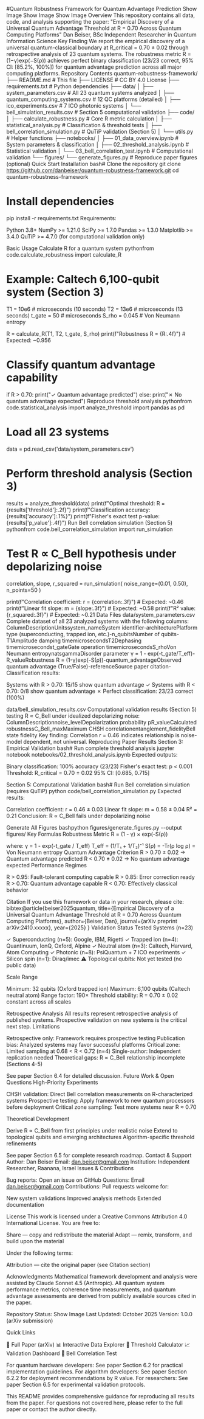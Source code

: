 #Quantum Robustness Framework for Quantum Advantage Prediction
Show Image
Show Image
Show Image
Overview
This repository contains all data, code, and analysis supporting the paper:
"Empirical Discovery of a Universal Quantum Advantage Threshold at R = 0.70 Across Quantum Computing Platforms"
Dan Beiser, BSc
Independent Researcher in Quantum Information Science
Key Finding
We report the empirical discovery of a universal quantum-classical boundary at R_critical = 0.70 ± 0.02 through retrospective analysis of 23 quantum systems. The robustness metric R = (1−γ)exp(−S(ρ)) achieves perfect binary classification (23/23 correct, 95% CI: [85.2%, 100%]) for quantum advantage prediction across all major computing platforms.
Repository Contents
quantum-robustness-framework/
├── README.md                          # This file
├── LICENSE                            # CC BY 4.0 License
├── requirements.txt                   # Python dependencies
├── data/
│   ├── system_parameters.csv          # All 23 quantum systems analyzed
│   ├── quantum_computing_systems.csv  # 12 QC platforms (detailed)
│   ├── ico_experiments.csv            # 7 ICO photonic systems
│   └── bell_simulation_results.csv    # Section 5 computational validation
├── code/
│   ├── calculate_robustness.py        # Core R metric calculation
│   ├── statistical_analysis.py        # Classification & threshold tests
│   ├── bell_correlation_simulation.py # QuTiP validation (Section 5)
│   └── utils.py                       # Helper functions
├── notebooks/
│   ├── 01_data_overview.ipynb         # System parameters & classification
│   ├── 02_threshold_analysis.ipynb    # Statistical validation
│   └── 03_bell_correlation_test.ipynb # Computational validation
└── figures/
    └── generate_figures.py            # Reproduce paper figures (optional)
Quick Start
Installation
bash# Clone the repository
git clone https://github.com/danbeiser/quantum-robustness-framework.git
cd quantum-robustness-framework

# Install dependencies
pip install -r requirements.txt
Requirements:

Python 3.8+
NumPy >= 1.21.0
SciPy >= 1.7.0
Pandas >= 1.3.0
Matplotlib >= 3.4.0
QuTiP >= 4.7.0 (for computational validation only)

Basic Usage
Calculate R for a quantum system
pythonfrom code.calculate_robustness import calculate_R

# Example: Caltech 6,100-qubit system (Section 3)
T1 = 10e6  # microseconds (10 seconds)
T2 = 13e6  # microseconds (13 seconds)
t_gate = 50  # microseconds
S_rho = 0.045  # Von Neumann entropy

R = calculate_R(T1, T2, t_gate, S_rho)
print(f"Robustness R = {R:.4f}")  # Expected: ~0.956

# Classify quantum advantage capability
if R > 0.70:
    print("✓ Quantum advantage predicted")
else:
    print("✗ No quantum advantage expected")
Reproduce threshold analysis
pythonfrom code.statistical_analysis import analyze_threshold
import pandas as pd

# Load all 23 systems
data = pd.read_csv('data/system_parameters.csv')

# Perform threshold analysis (Section 3)
results = analyze_threshold(data)
print(f"Optimal threshold: R = {results['threshold']:.2f}")
print(f"Classification accuracy: {results['accuracy']:.1%}")
print(f"Fisher's exact test p-value: {results['p_value']:.4f}")
Run Bell correlation simulation (Section 5)
pythonfrom code.bell_correlation_simulation import run_simulation

# Test R ∝ C_Bell hypothesis under depolarizing noise
correlation, slope, r_squared = run_simulation(
    noise_range=(0.01, 0.50),
    n_points=50
)

print(f"Correlation coefficient: r = {correlation:.3f}")  # Expected: ~0.46
print(f"Linear fit slope: m = {slope:.3f}")  # Expected: ~0.58
print(f"R² value: {r_squared:.3f}")  # Expected: ~0.21
Data Files
data/system_parameters.csv
Complete dataset of all 23 analyzed systems with the following columns:
ColumnDescriptionUnitssystem_nameSystem identifier-architecturePlatform type (superconducting, trapped ion, etc.)-n_qubitsNumber of qubits-T1Amplitude damping timemicrosecondsT2Dephasing timemicrosecondst_gateGate operation timemicrosecondsS_rhoVon Neumann entropynatsgammaDisorder parameter γ = 1 - exp(-t_gate/T_eff)-R_valueRobustness R = (1-γ)exp(-S(ρ))-quantum_advantageObserved quantum advantage (True/False)-referenceSource paper citation-
Classification results:

Systems with R > 0.70: 15/15 show quantum advantage ✓
Systems with R < 0.70: 0/8 show quantum advantage ✗
Perfect classification: 23/23 correct (100%)

data/bell_simulation_results.csv
Computational validation results (Section 5) testing R ∝ C_Bell under idealized depolarizing noise:
ColumnDescriptionnoise_levelDepolarization probability pR_valueCalculated robustnessC_Bell_maxMaximum CHSH correlationentanglement_fidelityBell state fidelity
Key finding: Correlation r = 0.46 indicates relationship is noise-model dependent, not universal.
Reproducing Paper Results
Section 3: Empirical Validation
bash# Run complete threshold analysis
jupyter notebook notebooks/02_threshold_analysis.ipynb
Expected outputs:

Binary classification: 100% accuracy (23/23)
Fisher's exact test: p < 0.001
Threshold: R_critical = 0.70 ± 0.02
95% CI: [0.685, 0.715]

Section 5: Computational Validation
bash# Run Bell correlation simulation (requires QuTiP)
python code/bell_correlation_simulation.py
Expected results:

Correlation coefficient: r = 0.46 ± 0.03
Linear fit slope: m = 0.58 ± 0.04
R² = 0.21
Conclusion: R ∝ C_Bell fails under depolarizing noise

Generate All Figures
bashpython figures/generate_figures.py --output figures/
Key Formulas
Robustness Metric
R = (1 - γ) × exp(-S(ρ))

where:
  γ = 1 - exp(-t_gate / T_eff)
  T_eff = (1/T₁ + 1/T₂)⁻¹
  S(ρ) = -Tr(ρ log ρ) = Von Neumann entropy
Quantum Advantage Criterion
R > 0.70 ± 0.02  →  Quantum advantage predicted
R < 0.70 ± 0.02  →  No quantum advantage expected
Performance Regimes

R > 0.95: Fault-tolerant computing capable
R > 0.85: Error correction ready
R > 0.70: Quantum advantage capable
R < 0.70: Effectively classical behavior

Citation
If you use this framework or data in your research, please cite:
bibtex@article{beiser2025quantum,
  title={Empirical Discovery of a Universal Quantum Advantage Threshold at R = 0.70 Across Quantum Computing Platforms},
  author={Beiser, Dan},
  journal={arXiv preprint arXiv:2410.xxxxx},
  year={2025}
}
Validation Status
Tested Systems (n=23)

✓ Superconducting (n=5): Google, IBM, Rigetti
✓ Trapped ion (n=4): Quantinuum, IonQ, Oxford, Alpine
✓ Neutral atom (n=3): Caltech, Harvard, Atom Computing
✓ Photonic (n=8): PsiQuantum + 7 ICO experiments
✓ Silicon spin (n=1): Diraq/imec
⚠ Topological qubits: Not yet tested (no public data)

Scale Range

Minimum: 32 qubits (Oxford trapped ion)
Maximum: 6,100 qubits (Caltech neutral atom)
Range factor: 190×
Threshold stability: R = 0.70 ± 0.02 constant across all scales

Retrospective Analysis
All results represent retrospective analysis of published systems. Prospective validation on new systems is the critical next step.
Limitations

Retrospective only: Framework requires prospective testing
Publication bias: Analyzed systems may favor successful platforms
Critical zone: Limited sampling at 0.68 < R < 0.72 (n=4)
Single-author: Independent replication needed
Theoretical gaps: R ∝ C_Bell relationship incomplete (Sections 4-5)

See paper Section 6.4 for detailed discussion.
Future Work & Open Questions
High-Priority Experiments

CHSH validation: Direct Bell correlation measurements on R-characterized systems
Prospective testing: Apply framework to new quantum processors before deployment
Critical zone sampling: Test more systems near R ≈ 0.70

Theoretical Development

Derive R ∝ C_Bell from first principles under realistic noise
Extend to topological qubits and emerging architectures
Algorithm-specific threshold refinements

See paper Section 6.5 for complete research roadmap.
Contact & Support
Author: Dan Beiser
Email: dan.beiser@gmail.com
Institution: Independent Researcher, Raanana, Israel
Issues & Contributions

Bug reports: Open an issue on GitHub
Questions: Email dan.beiser@gmail.com
Contributions: Pull requests welcome for:

New system validations
Improved analysis methods
Extended documentation



License
This work is licensed under a Creative Commons Attribution 4.0 International License.
You are free to:

Share — copy and redistribute the material
Adapt — remix, transform, and build upon the material

Under the following terms:

Attribution — cite the original paper (see Citation section)

Acknowledgments
Mathematical framework development and analysis were assisted by Claude Sonnet 4.5 (Anthropic). All quantum system performance metrics, coherence time measurements, and quantum advantage assessments are derived from publicly available sources cited in the paper.

Repository Status: Show Image
Last Updated: October 2025
Version: 1.0.0 (arXiv submission)

Quick Links

📄 Full Paper (arXiv)
📊 Interactive Data Explorer
🧮 Threshold Calculator
📈 Validation Dashboard
🔬 Bell Correlation Test

For quantum hardware developers: See paper Section 6.2 for practical implementation guidelines.
For algorithm developers: See paper Section 6.2.2 for deployment recommendations by R value.
For researchers: See paper Section 6.5 for experimental validation protocols.

This README provides comprehensive guidance for reproducing all results from the paper. For questions not covered here, please refer to the full paper or contact the author directly.
